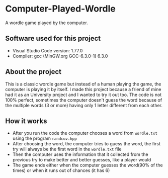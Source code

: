 # Computer-Played-Wordle
A wordle game played by the computer.

## Software used for this project
- Visual Studio Code version: 1.77.0
- Compiler: gcc (MinGW.org GCC-6.3.0-1) 6.3.0

## About the project
This is a classic wordle game but instead of a human playing the game, the computer is playing it by itself. I made this project because a friend of mine had it as an University project and I wanted to try it out too. The code is not 100% perfect, sometimes the computer doesn't guess the word because of the multiple words (3 or more) having only 1 letter different from each other.

## How it works
- After you run the code the computer chooses a word from `wordle.txt` using the program `randcuv.hpp`
- After choosing the word, the computer tries to guess the word, the first try will always be the first word in the `wordle.txt` file
- Then the computer uses the information that it collected from the previous try to make better and better guesses, like a player would
- The game ends either when the computer guesses the word(90% of the times) or when it runs out of chances (it has 6)
